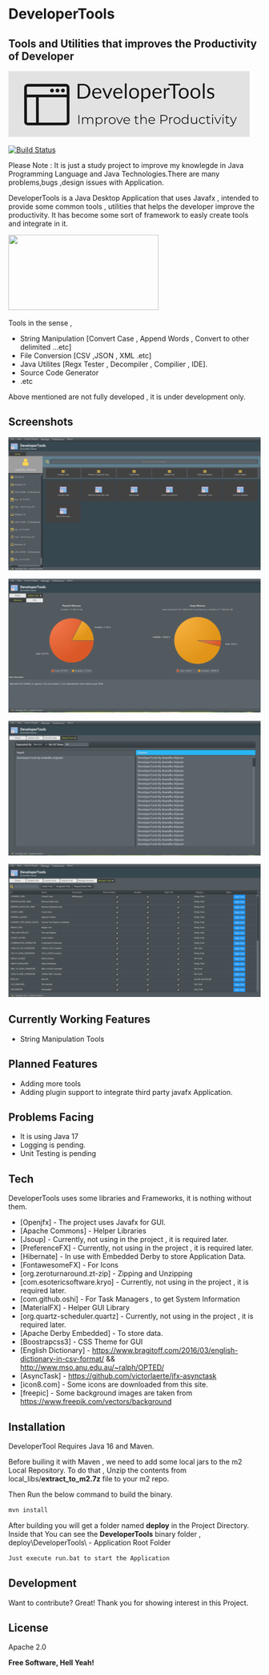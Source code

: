 # DeveloperTools
## Tools and Utilities that improves the Productivity of Developer
![Alt text](screenshots/DeveloperTools-logos-.jpg?raw=true "Logo")

[![Build Status](https://travis-ci.org/joemccann/dillinger.svg?branch=master)](https://travis-ci.org/joemccann/dillinger)

Please Note : It is just a study project to improve my knowlegde in Java Programming Language and Java Technologies.There are many problems,bugs ,design issues with Application.

DeveloperTools is a Java Desktop Application that uses Javafx , intended to provide some common tools , utilities that helps the developer improve the productivity.
It has become some sort of framework to easly create tools and integrate in it.

<img src="https://upload.wikimedia.org/wikipedia/en/c/cc/JavaFX_Logo.png" style="height: 150px; width:300px;"/>

Tools in the sense , 
- String Manipulation [Convert Case , Append Words , Convert to other delimited ...etc]  
- File Conversion [CSV ,JSON , XML .etc]
- Java Utilites [Regx Tester , Decompiler , Compilier , IDE].
- Source Code Generator
- .etc

Above mentioned are not fully developed , it is under development only.


## Screenshots

![Alt text](screenshots/home.PNG?raw=true "Main Page")

![Alt text](screenshots/tools1.PNG?raw=true "Tools Page")

![Alt text](screenshots/tools2.PNG?raw=true "Tools Page")

![Alt text](screenshots/tools3.PNG?raw=true "Tools Page")


## Currently Working Features
- String Manipulation Tools


## Planned Features

- Adding more tools
- Adding plugin support to integrate third party javafx Application.

## Problems Facing

- It is using Java 17
- Logging is pending.
- Unit Testing is pending


## Tech

DeveloperTools uses some libraries and Frameworks, it is nothing without them.

- [Openjfx] - The project uses Javafx for GUI.
- [Apache Commons] - Helper Libraries
- [Jsoup] - Currently, not using in the project , it is required later.
- [PreferenceFX] - Currently, not using in the project , it is required later.
- [Hibernate] - In use with Embedded Derby to store Application Data.
- [FontawesomeFX] - For Icons
- [org.zeroturnaround.zt-zip] - Zipping and Unzipping
- [com.esotericsoftware.kryo] - Currently, not using in the project , it is required later.
- [com.github.oshi] - For Task Managers , to get System Information
- [MaterialFX] - Helper GUI Library 
- [org.quartz-scheduler.quartz] - Currently, not using in the project , it is required later.
- [Apache Derby Embedded] - To store data.
- [Boostrapcss3] - CSS Theme for GUI
- [English Dictionary] - https://www.bragitoff.com/2016/03/english-dictionary-in-csv-format/ && http://www.mso.anu.edu.au/~ralph/OPTED/
- [AsyncTask] - https://github.com/victorlaerte/jfx-asynctask
- [icon8.com] - Some icons are downloaded from this site.
- [freepic] - Some background images are taken from https://www.freepik.com/vectors/background
      


## Installation

DeveloperTool Requires Java 16 and Maven.

Before builing it with Maven , we need to add some local jars to the m2 Local Repository.
To do that , Unzip the contents from local_libs/**extract_to_m2.7z** file to your m2 repo.

Then Run the below command to build the binary.
```sh
mvn install
```

After building you will get a folder named **deploy** in the Project Directory.
Inside that You can see the **DeveloperTools** binary folder , 
deploy\DeveloperTools\ - Application Root Folder

```sh
Just execute run.bat to start the Application
```



## Development

Want to contribute? Great! Thank you for showing interest in this Project.


## License

Apache 2.0

**Free Software, Hell Yeah!**
